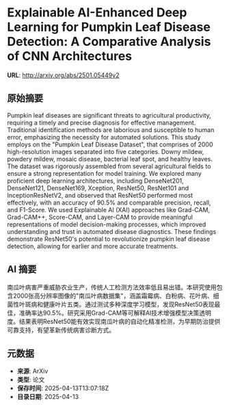 # Explainable AI-Enhanced Deep Learning for Pumpkin Leaf Disease Detection: A Comparative Analysis of CNN Architectures

**URL**: http://arxiv.org/abs/2501.05449v2

## 原始摘要

Pumpkin leaf diseases are significant threats to agricultural productivity,
requiring a timely and precise diagnosis for effective management. Traditional
identification methods are laborious and susceptible to human error,
emphasizing the necessity for automated solutions. This study employs on the
"Pumpkin Leaf Disease Dataset", that comprises of 2000 high-resolution images
separated into five categories. Downy mildew, powdery mildew, mosaic disease,
bacterial leaf spot, and healthy leaves. The dataset was rigorously assembled
from several agricultural fields to ensure a strong representation for model
training. We explored many proficient deep learning architectures, including
DenseNet201, DenseNet121, DenseNet169, Xception, ResNet50, ResNet101 and
InceptionResNetV2, and observed that ResNet50 performed most effectively, with
an accuracy of 90.5% and comparable precision, recall, and F1-Score. We used
Explainable AI (XAI) approaches like Grad-CAM, Grad-CAM++, Score-CAM, and
Layer-CAM to provide meaningful representations of model decision-making
processes, which improved understanding and trust in automated disease
diagnostics. These findings demonstrate ResNet50's potential to revolutionize
pumpkin leaf disease detection, allowing for earlier and more accurate
treatments.


## AI 摘要

南瓜叶病害严重威胁农业生产，传统人工检测方法效率低且易出错。本研究使用包含2000张高分辨率图像的"南瓜叶病数据集"，涵盖霜霉病、白粉病、花叶病、细菌性叶斑病和健康叶片五类。通过测试多种深度学习模型，发现ResNet50表现最佳，准确率达90.5%。研究采用Grad-CAM等可解释AI技术增强模型决策透明度。结果表明ResNet50能有效实现南瓜叶病的自动化精准检测，为早期防治提供可靠支持，有望革新传统病害诊断方式。

## 元数据

- **来源**: ArXiv
- **类型**: 论文
- **保存时间**: 2025-04-13T13:07:18Z
- **目录日期**: 2025-04-13
